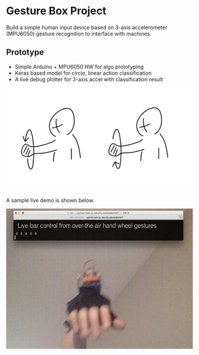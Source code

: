 # Gesture Box Project

Build a simple human input device based on 3-axis accelerometer (MPU6050) gesture recognition to interface with machines.

## Prototype

- Simple Arduino + MPU6050 HW for algo prototyping
- Keras based model for circle, linear action classification
- A live debug plotter for 3-axis accel with classification result

![Sample](photo.png)

A sample live demo is shown below.

![](ref/output.gif)
